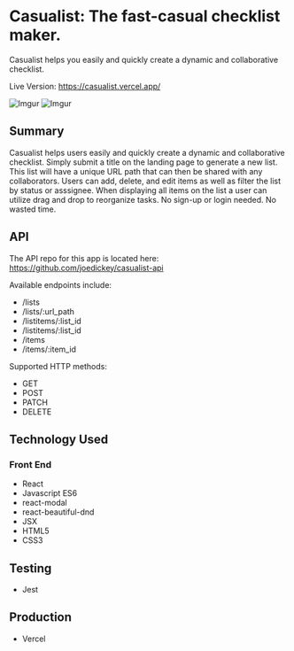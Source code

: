 # Casualist: The fast-casual checklist maker.

Casualist helps you easily and quickly create a dynamic and collaborative checklist. 

Live Version: <https://casualist.vercel.app/>

![Imgur](https://i.imgur.com/tnTWY7f.png)
![Imgur](https://i.imgur.com/7yF0231.png)

## Summary

Casualist helps users easily and quickly create a dynamic and collaborative checklist.  Simply submit a title on the landing page to generate a new list. This list will have a unique URL path that can then be shared with any collaborators. Users can add, delete, and edit items as well as filter the list by status or asssignee. When displaying all items on the list a user can utilize drag and drop to reorganize tasks. No sign-up or login needed. No wasted time.

## API

The API repo for this app is located here: <https://github.com/joedickey/casualist-api>

Available endpoints include:
* /lists
* /lists/:url_path
* /listitems/:list_id
* /listitems/:list_id
* /items
* /items/:item_id


Supported HTTP methods:
* GET
* POST
* PATCH
* DELETE


## Technology Used

### Front End
* React
* Javascript ES6
* react-modal
* react-beautiful-dnd
* JSX
* HTML5
* CSS3

## Testing
* Jest

## Production
* Vercel
